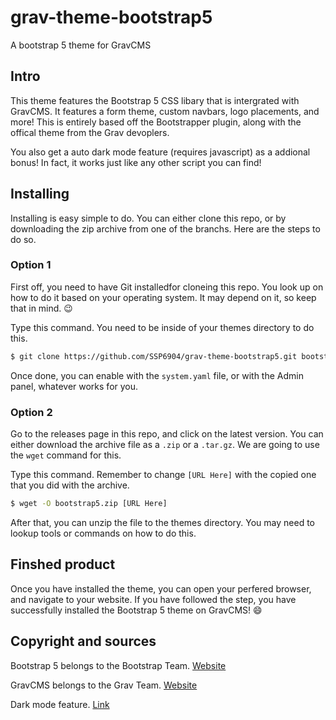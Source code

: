 # grav-theme-bootstrap5
A bootstrap 5 theme for GravCMS

## Intro
This theme features the Bootstrap 5 CSS libary that is intergrated with GravCMS. It features a form theme, custom navbars, logo placements, and more! This is entirely based off the Bootstrapper plugin, along with the offical theme from the Grav devoplers.

You also get a auto dark mode feature (requires javascript) as a addional bonus! In fact, it works just like any other script you can find!

## Installing
Installing is easy simple to do. You can either clone this repo, or by downloading the zip archive from one of the branchs. Here are the steps to do so.

### Option 1
First off, you need to have Git installedfor cloneing this repo. You look up on how to do it based on your operating system. It may depend on it, so keep that in mind. 😉

Type this command. You need to be inside of your themes directory to do this.

```bash
$ git clone https://github.com/SSP6904/grav-theme-bootstrap5.git bootstrap5
```
Once done, you can enable with the `system.yaml` file, or with the Admin panel, whatever works for you.

### Option 2
Go to the releases page in this repo, and click on the latest version. You can either download the archive file as a `.zip` or a `.tar.gz`. We are going to use the `wget` command for this.

Type this command. Remember to change `[URL Here]` with the copied one that you did with the archive.

```bash
$ wget -O bootstrap5.zip [URL Here]
```

After that, you can unzip the file to the themes directory. You may need to lookup tools or commands on how to do this.

## Finshed product
Once you have installed the theme, you can open your perfered browser, and navigate to your website. If you have followed the step, you have successfully installed the Bootstrap 5 theme on GravCMS! 😄

## Copyright and sources
Bootstrap 5 belongs to the Bootstrap Team. [Website](https://getbootstrap.com/)

GravCMS belongs to the Grav Team. [Website](https://getgrav.org/)

Dark mode feature. [Link](https://getbootstrap.com/docs/5.3/customize/color-modes/#javascript)
